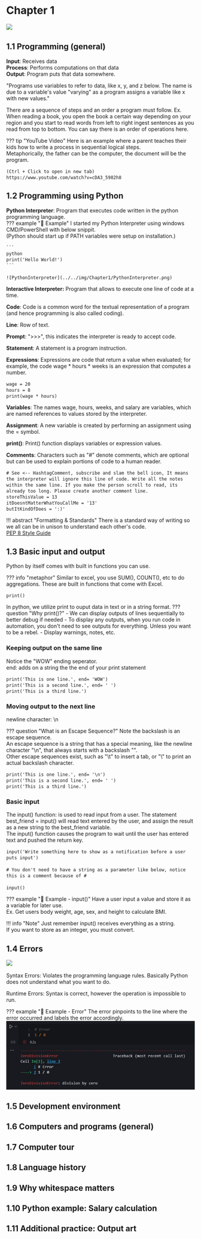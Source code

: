 # Chapter 1 

<img src="https://media1.giphy.com/media/TrhpJt1hFqgCI/200w.gif?cid=6c09b952034xdcm0udz441w16o9jp0tkvhno8nsomvz8wqow&ep=v1_gifs_search&rid=200w.gif&ct=g" />  

## 1.1 Programming (general)  
**Input**:
Receives data  
**Process**:
Performs computations on that data  
**Output**:
Program puts that data somewhere. 

"Programs use variables to refer to data, like x, y, and z below. The name is due to a variable's value "varying" as a program assigns a variable like x with new values."  

There are a sequence of steps and an order a program must follow. Ex. When reading a book, you open the book a certain way depending on your region and you start to read words from left to right ingest sentences as you read from top to bottom. You can say there is an order of operations here.  

??? tip "YouTube Video"
    Here is an example where a parent teaches their kids how to write a process in sequential logical steps.  
    Metaphorically, the father can be the computer, the document will be the program.  

    (Ctrl + Click to open in new tab)  
    https://www.youtube.com/watch?v=cDA3_5982h8

## 1.2 Programming using Python  
**Python Interpreter**:
Program that executes code written in the python programming language.  
??? example "🦖 Example"
    I started my Python Interpreter using windows CMD/PowerShell with below snippit.  
    (Python should start up if PATH variables were setup on installation.)  

    ```
    python
    print('Hello World!')
    ```  
    
    ![PythonInterpreter](../../img/Chapter1/PythonInterpreter.png)

**Interactive Interpreter:**
Program that allows to execute one line of code at a time.  

**Code**:
Code is a common word for the textual representation of a program (and hence programming is also called coding).  

**Line**:
Row of text.  

**Prompt**:
">>>", this indicates the interpreter is ready to accept code.  

**Statement**:
A statement is a program instruction.  

**Expressions**:
Expressions are code that return a value when evaluated; for example, the code wage * hours * weeks is an expression that computes a number.  
```
wage = 20
hours = 8
print(wage * hours)
```

**Variables**:
The names wage, hours, weeks, and salary are variables, which are named references to values stored by the interpreter.  

**Assignment**:
A new variable is created by performing an assignment using the = symbol.  

**print()**:
Print() function displays variables or expression values.

**Comments**:
Characters such as "#" denote comments, which are optional but can be used to explain portions of code to a human reader.  

```
# See <-- HashtagComment, subscribe and slam the bell icon, It means the interpreter will ignore this line of code. Write all the notes within the same line. If you make the person scroll to read, its already too long. Please create another comment line.
storeThisValue = 13
itDoesntMatterWhatYouCallMe = '13'
butItKindOfDoes = ':)'  
```  

!!! abstract "Formatting & Standards"
    There is a standard way of writing so we all can be in unison to understand each other's code.  
    [PEP 8 Style Guide](https://peps.python.org/pep-0008/#:~:text=The%204%2Dspace%20rule%20is%20optional%20for%20continuation%20lines.&text=(Also%20see%20the%20discussion%20of,or%20after%20binary%20operators%20below.))  

## 1.3 Basic input and output  
Python by itself comes with built in functions you can use. 

??? info "metaphor"
    Similar to excel, you use SUM(), COUNT(), etc to do aggregations. These are built in functions that come with Excel.  

```
print()
```

In python, we utilize print to ouput data in text or in a string format.
??? question "Why print()?"
    - We can display outputs of lines sequentially to better debug if needed
    - To display any outputs, when you run code in automation, you don't need to see outputs for everything. Unless you want to be a rebel.
    - Display warnings, notes, etc.  

### Keeping output on the same line
Notice the "WOW" ending seperator.  
end: adds on a string the the end of your print statement  

```
print('This is one line.', end= 'WOW')
print('This is a second line.', end= ' ')
print('This is a third line.')
```

### Moving output to the next line
newline character:
\n  

??? question "What is an Escape Sequence?"
    Note the backslash is an escape sequence.  
    An escape sequence is a string that has a special meaning, like the newline character "\n", that always starts with a backslash "\".  
    Other escape sequences exist, such as "\t" to insert a tab, or "\\" to print an actual backslash character.

```
print('This is one line.', end= '\n')
print('This is a second line.', end= ' ')
print('This is a third line.')
```

### Basic input
The input() function:
is used to read input from a user. The statement best_friend = input() will read text entered by the user, and assign the result as a new string to the best_friend variable.  
The input() function causes the program to wait until the user has entered text and pushed the return key.  

```
input('Write something here to show as a notification before a user puts input')

# You don't need to have a string as a parameter like below, notice this is a comment because of #

input()
```

??? example "🦖 Example - input()"
    Have a user input a value and store it as a variable for later use.  
    Ex. Get users body weight, age, sex, and height to calculate BMI.

!!! info "Note"
    Just remember input() receives everything as a string.  
    If you want to store as an integer, you must convert.  

## 1.4 Errors  
<img src='https://i.giphy.com/media/v1.Y2lkPTc5MGI3NjExMTNxZm1ueHY0anc2bHRoYmZvY2VkajVxb3Bjcnlzbjl3N2FiYnh1YyZlcD12MV9pbnRlcm5hbF9naWZfYnlfaWQmY3Q9Zw/r3xBH1FXWz0h55CVtj/giphy.gif' width=200 />

Syntax Errors:
Violates the programming language rules. Basically Python does not understand what you want to do.  

Runtime Errors:
Syntax is correct, however the operation is impossible to run. 

??? example "🦖 Example - Error"
    The error pinpoints to the line where the error occurred and labels the error accordingly.  
    ![PythonInterpreter](../../img/Chapter1/Errors.png)

## 1.5 Development environment  
## 1.6 Computers and programs (general)  
## 1.7 Computer tour  
## 1.8 Language history  
## 1.9 Why whitespace matters  
## 1.10 Python example: Salary calculation  
## 1.11 Additional practice: Output art  